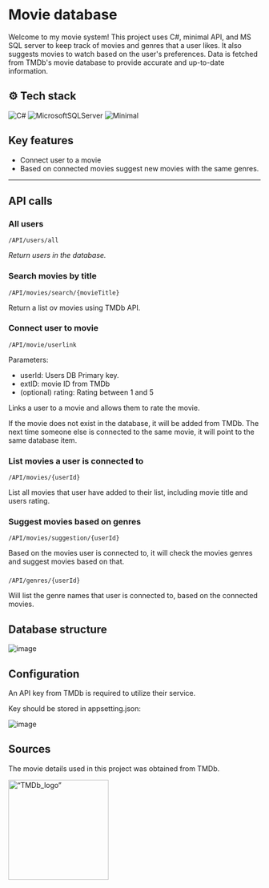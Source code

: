 # Movie database

Welcome to my movie system! This project uses C#, minimal API, and MS SQL server to keep track of movies and genres that a user likes. It also suggests movies to watch based on the user's preferences. Data is fetched from TMDb's movie database to provide accurate and up-to-date information. 



## ⚙ Tech stack 
![C#](https://img.shields.io/badge/c%23-%23239120.svg?style=for-the-badge&logo=c-sharp&logoColor=white) 
![MicrosoftSQLServer](https://img.shields.io/badge/Microsoft%20SQL%20Server-CC2927?style=for-the-badge&logo=microsoft%20sql%20server&logoColor=white)
![Minimal](https://img.shields.io/badge/Minimal_API-005571?style=for-the-badge&logo=.net)
## Key features

- Connect user to a movie
- Based on connected movies suggest new movies with the same genres.

---
## API calls

### All users

`/API/users/all`

*Return users in the database.*

### Search movies by title

`/API/movies/search/{movieTitle}`

Return a list ov movies using TMDb API.

### Connect user to movie

`/API/movie/userlink` 

Parameters:
- userId: Users DB Primary key.
- extID: movie ID from TMDb
- (optional) rating: Rating between 1 and 5

Links a user to a movie and allows them to rate the movie. 

If the movie does not exist in the database, it will be added from TMDb. The next time someone else is connected to the same movie, it will point to the same database item.

### List movies a user is connected to

`/API/movies/{userId}`

List all movies that user have added to their list, including movie title and users rating.

### Suggest movies based on genres

`/API/movies/suggestion/{userId}`

Based on the movies user is connected to, it will check the movies genres and suggest movies based on that. 

###
`/API/genres/{userId}` 

Will list the genre names that user is connected to, based on the connected movies.

## Database structure

![image](https://user-images.githubusercontent.com/50584818/233791645-335a1d90-4409-4594-86e6-53d4aac12f95.png)

## Configuration

An API key from TMDb is required to utilize their service.

Key should be stored in appsetting.json:

![image](https://user-images.githubusercontent.com/50584818/233992272-ac05cf81-b90c-4366-8043-a15b84e17781.png)




## Sources

The movie details used in this project was obtained from TMDb.


<a href="https://www.themoviedb.org/" target="_blank"><img src="https://www.themoviedb.org/assets/2/v4/logos/v2/blue_square_1-5bdc75aaebeb75dc7ae79426ddd9be3b2be1e342510f8202baf6bffa71d7f5c4.svg" alt=“TMDb_logo” width="200" target="_blank" ></a>
